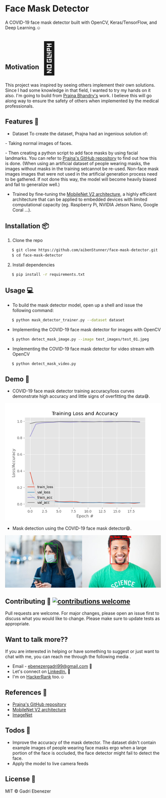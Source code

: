 <h1 align="left">
    Face Mask Detector
</h1>

 A COVID-19 face mask detector built with OpenCV, Keras/TensorFlow, and Deep Learning.:relaxed:

<h2> Motivation<span style='font-size:100px;'>&#127775;</span></h2>	
<p>
This project was inspired by seeing others implement their own solutions. Since I had some knowledge in that field, I wanted to try my hands on it also. I'm going to build from <a href="https://github.com/prajnasb/observations">Prajna Bhandry's</a> work. I believe this will go along way to ensure the safety of others when implemented by the medical professionals.
</p>

## Features :gem:
* Dataset
To create the dataset, Prajna had an ingenious solution of:
<p>- Taking normal images of faces.</p>
<p>- Then creating a python script to add face masks by using facial landmarks. You can refer to <a href="https://github.com/prajnasb/observations/tree/master/mask_classifier/Data_Generator">Prajna's GitHub repository</a> to find out how this is done.
(When using an artificial dataset of people wearing masks, the images without masks in the training setcannot be re-used. Non-face mask images images that were not used in the artificial generation process need to be gathered. If not done this way, the model will become heavily biased and fail to generalize well.)</p>

* Trained by fine-tuning the <a href="https://github.com/prajnasb/observations/tree/master/mask_classifier/Data_Generator">MobileNet V2 architecture</a>, a highly efficient architecture that can be applied to embedded devices with limited computational capacity (eg. Raspberry Pi, NVIDIA Jetson Nano, Google Coral ...). 

## Installation :package:
1. Clone the repo
```bash
   $ git clone https://github.com/aibenStunner/face-mask-detector.git
   $ cd face-mask-detector
```
2. Install dependencies
```bash
   $ pip install -r requirements.txt
```

## Usage :computer:
* To build the mask detector model, open up a shell and issue the following command:
```bash
   $ python mask_detector_trainer.py --dataset dataset
```
* Implementing the COVID-19 face mask detector for images with OpenCV
```bash
   $ python detect_mask_image.py --image test_images/test_01.jpeg
```
* Implementing the COVID-19 face mask detector for video stream with OpenCV
```bash
   $ python detect_mask_video.py
```
## Demo :movie_camera:
* COVID-19 face mask detector training accuracy/loss curves demonstrate high accuracy and little signs of overfitting the data:sweat_smile:.

![](plot.png)

* Mask detection using the COVID-19 face mask detector:smile:.

![](demo.png)
   
 
 ## Contributing :gift: [![contributions welcome](https://img.shields.io/badge/contributions-welcome-brightgreen.svg?style=flat)](https://github.com/dwyl/esta/issues)
Pull requests are welcome. For major changes, please open an issue first to discuss what you would like to change.
Please make sure to update tests as appropriate.

## Want to talk more??
 If you are interested in helping or have something to suggest or just want to chat with me, you can reach me through the following media .
* Email - ebenezergadri99@gmail.com :e-mail:
* Let's connect on <a href="https://www.linkedin.com/in/thegadri/">LinkedIn.</a> :pushpin:
* I'm on <a href="https://www.hackerrank.com/aiben_">HackerRank</a> too.:relaxed:

## References :book:
* <a href="https://github.com/prajnasb/observations">Prajna's GitHub repository</a>
* <a href="https://arxiv.org/abs/1801.04381">MobileNet V2 architecture</a>
* <a href="http://www.image-net.org/">ImageNet</a>


## Todos :pencil:
* Improve the accuracy of the mask detector. 
The dataset didn't contain example images of people wearing face masks ergo when a large portion of the face is occluded, the face detector might fail to detect the face.
* Apply the model to live camera feeds

License :key:
----

MIT &copy; Gadri Ebenezer

